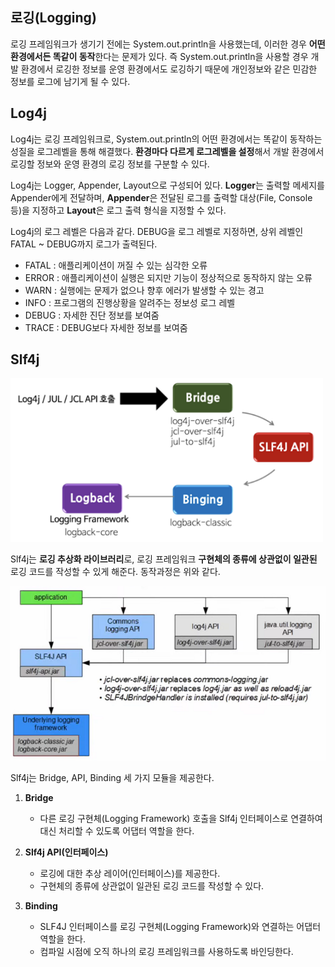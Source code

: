 ## 로깅(Logging)

로깅 프레임워크가 생기기 전에는 System.out.println을 사용했는데, 이러한 경우 **어떤 환경에서든 똑같이 동작**한다는 문제가 있다. 즉 System.out.println을 사용할 경우 개발 환경에서 로깅한 정보를 운영 환경에서도 로깅하기 때문에 개인정보와 같은 민감한 정보를 로그에 남기게 될 수 있다.

## Log4j

Log4j는 로깅 프레임워크로, System.out.println의 어떤 환경에서는 똑같이 동작하는 성질을 로그레벨을 통해 해결했다. **환경마다 다르게 로그레벨을 설정**해서 개발 환경에서 로깅할 정보와 운영 환경의 로깅 정보를 구분할 수 있다.

Log4j는 Logger, Appender, Layout으로 구성되어 있다. **Logger**는 출력할 메세지를 Appender에게 전달하며, **Appender**은 전달된 로그를 출력할 대상(File, Console 등)을 지정하고 **Layout**은 로그 출력 형식을 지정할 수 있다.

Log4j의 로그 레벨은 다음과 같다. DEBUG을 로그 레벨로 지정하면, 상위 레벨인 FATAL ~ DEBUG까지 로그가 출력된다.

- FATAL : 애플리케이션이 꺼질 수 있는 심각한 오류
- ERROR : 애플리케이션이 실행은 되지만 기능이 정상적으로 동작하지 않는 오류
- WARN : 실행에는 문제가 없으나 향후 에러가 발생할 수 있는 경고
- INFO : 프로그램의 진행상황을 알려주는 정보성 로그 레벨
- DEBUG : 자세한 진단 정보를 보여줌
- TRACE : DEBUG보다 자세한 정보를 보여줌

## Slf4j

![img](https://github.com/dilmah0203/TIL/blob/main/Image/Slf4j.PNG)

Slf4j는 **로깅 추상화 라이브러리**로, 로깅 프레임워크 **구현체의 종류에 상관없이 일관된** 로깅 코드를 작성할 수 있게 해준다.  동작과정은 위와 같다.

![img2](https://github.com/dilmah0203/TIL/blob/main/Image/Slf4j2.PNG)

Slf4j는 Bridge, API, Binding 세 가지 모듈을 제공한다.

1. **Bridge**
    - 다른 로깅 구현체(Logging Framework) 호출을 Slf4j 인터페이스로 연결하여 대신 처리할 수 있도록 어댑터 역할을 한다.

2. **Slf4j API(인터페이스)**
    - 로깅에 대한 추상 레이어(인터페이스)를 제공한다.
    - 구현체의 종류에 상관없이 일관된 로깅 코드를 작성할 수 있다.
    
3. **Binding**
    - SLF4J 인터페이스를 로깅 구현체(Logging Framework)와 연결하는 어댑터 역할을 한다.
    - 컴파일 시점에 오직 하나의 로깅 프레임워크를 사용하도록 바인딩한다. 

